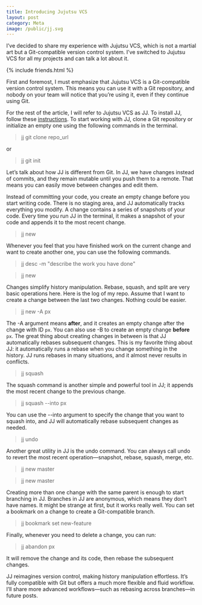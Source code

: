 ```yaml
---
title: Introducing Jujutsu VCS
layout: post
category: Meta
image: /public/jj.svg
---
```


I’ve decided to share my experience with Jujutsu VCS, which is not a martial art but a Git-compatible version control system. I’ve switched to Jujutsu VCS for all my projects and can talk a lot about it.

{% include friends.html %}

First and foremost, I must emphasize that Jujutsu VCS is a Git-compatible version control system. This means you can use it with a Git repository, and nobody on your team will notice that you’re using it, even if they continue using Git.

For the rest of the article, I will refer to Jujutsu VCS as JJ. To install JJ, follow these [instructions](https://jj-vcs.github.io/jj/latest/install-and-setup/). To start working with JJ, clone a Git repository or initialize an empty one using the following commands in the terminal.

> jj git clone repo_url

or

> jj git init

Let’s talk about how JJ is different from Git. In JJ, we have changes instead of commits, and they remain mutable until you push them to a remote. That means you can easily move between changes and edit them.

Instead of committing your code, you create an empty change before you start writing code. There is no staging area, and JJ automatically tracks everything you modify. A change contains a series of snapshots of your code. Every time you run JJ in the terminal, it makes a snapshot of your code and appends it to the most recent change.

> jj new

Whenever you feel that you have finished work on the current change and want to create another one, you can use the following commands.

> jj desc -m "describe the work you have done"

> jj new

Changes simplify history manipulation. Rebase, squash, and split are very basic operations here. Here is the log of my repo. Assume that I want to create a change between the last two changes. Nothing could be easier.

> jj new -A px

The -A argument means **after**, and it creates an empty change after the change with ID `px`. You can also use -B to create an empty change **before** `px`. The great thing about creating changes in between is that JJ automatically rebases subsequent changes. This is my favorite thing about JJ: it automatically runs a rebase when you change something in the history. JJ runs rebases in many situations, and it almost never results in conflicts.

> jj squash

The squash command is another simple and powerful tool in JJ; it appends the most recent change to the previous change.

> jj squash --into px

You can use the --into argument to specify the change that you want to squash into, and JJ will automatically rebase subsequent changes as needed.

> jj undo

Another great utility in JJ is the undo command. You can always call undo to revert the most recent operation—snapshot, rebase, squash, merge, etc.

> jj new master

> jj new master

Creating more than one change with the same parent is enough to start branching in JJ. Branches in JJ are anonymous, which means they don’t have names. It might be strange at first, but it works really well. You can set a bookmark on a change to create a Git-compatible branch.

> jj bookmark set new-feature

Finally, whenever you need to delete a change, you can run:

> jj abandon px

It will remove the change and its code, then rebase the subsequent changes.

JJ reimagines version control, making history manipulation effortless. It’s fully compatible with Git but offers a much more flexible and fluid workflow. I’ll share more advanced workflows—such as rebasing across branches—in future posts.
